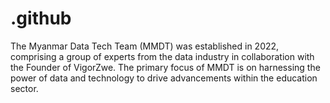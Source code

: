 # .github
The Myanmar Data Tech Team (MMDT) was established in 2022, comprising a group of experts from the data industry in collaboration with the Founder of VigorZwe. The primary focus of MMDT is on harnessing the power of data and technology to drive advancements within the education sector. 
